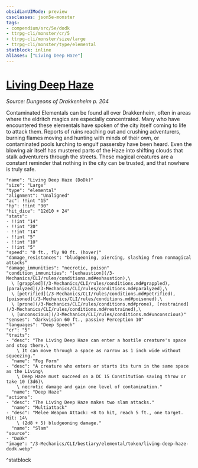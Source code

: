 ```yaml
---
obsidianUIMode: preview
cssclasses: json5e-monster
tags:
- compendium/src/5e/dodk
- ttrpg-cli/monster/cr/5
- ttrpg-cli/monster/size/large
- ttrpg-cli/monster/type/elemental
statblock: inline
aliases: ["Living Deep Haze"]
---
```

# [Living Deep Haze](3-Mechanics\CLI\bestiary\elemental/living-deep-haze-dodk.md)
*Source: Dungeons of Drakkenheim p. 204*  

Contaminated Elementals can be found all over Drakkenheim, often in areas where the eldritch magics are especially concentrated. Many who have encountered these elementals have spoken of the city itself coming to life to attack them. Reports of ruins reaching out and crushing adventurers, burning flames moving and hunting with minds of their own, or contaminated pools lurching to engulf passersby have been heard. Even the blowing air itself has mustered parts of the Haze into shifting clouds that stalk adventurers through the streets. These magical creatures are a constant reminder that nothing in the city can be trusted, and that nowhere is truly safe.

```statblock
"name": "Living Deep Haze (DoDk)"
"size": "Large"
"type": "elemental"
"alignment": "Unaligned"
"ac": !!int "15"
"hp": !!int "90"
"hit_dice": "12d10 + 24"
"stats":
- !!int "14"
- !!int "20"
- !!int "14"
- !!int "5"
- !!int "10"
- !!int "5"
"speed": "0 ft., fly 90 ft. (hover)"
"damage_resistances": "bludgeoning, piercing, slashing from nonmagical attacks"
"damage_immunities": "necrotic, poison"
"condition_immunities": "[exhaustion](/3-Mechanics/CLI/rules/conditions.md#exhaustion),\
  \ [grappled](/3-Mechanics/CLI/rules/conditions.md#grappled), [paralyzed](/3-Mechanics/CLI/rules/conditions.md#paralyzed),\
  \ [petrified](/3-Mechanics/CLI/rules/conditions.md#petrified), [poisoned](/3-Mechanics/CLI/rules/conditions.md#poisoned),\
  \ [prone](/3-Mechanics/CLI/rules/conditions.md#prone), [restrained](/3-Mechanics/CLI/rules/conditions.md#restrained),\
  \ [unconscious](/3-Mechanics/CLI/rules/conditions.md#unconscious)"
"senses": "darkvision 60 ft., passive Perception 10"
"languages": "Deep Speech"
"cr": "5"
"traits":
- "desc": "The Living Deep Haze can enter a hostile creature's space and stop there.\
    \ It can move through a space as narrow as 1 inch wide without squeezing."
  "name": "Fog Form"
- "desc": "A creature who enters or starts its turn in the same space as the Living\
    \ Deep Haze must succeed on a DC 15 Constitution saving throw or take 10 (3d6)\
    \ necrotic damage and gain one level of contamination."
  "name": "Deep Haze"
"actions":
- "desc": "The Living Deep Haze makes two slam attacks."
  "name": "Multiattack"
- "desc": "Melee Weapon Attack: +8 to hit, reach 5 ft., one target. Hit: 14\
    \ (2d8 + 5) bludgeoning damage."
  "name": "Slam"
"source":
- "DoDk"
"image": "/3-Mechanics/CLI/bestiary/elemental/token/living-deep-haze-dodk.webp"
```
^statblock